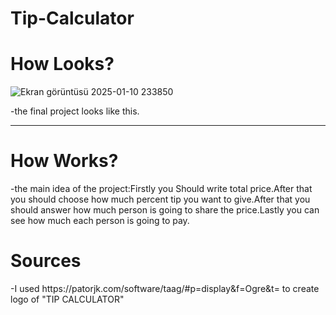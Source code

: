 # Tip-Calculator

<h1>How Looks?</h1>

![Ekran görüntüsü 2025-01-10 233850](https://github.com/user-attachments/assets/b6fe45ac-731f-4c73-a200-3afb9ca3d803)

-the final project looks like this.
<hr/>

<h1>How Works?</h1>

-the main idea of the project:Firstly you Should write total price.After that you should choose how much percent tip you want to give.After that you should answer how much person is going to share the price.Lastly you can see how much each person is going to pay.


<h1>Sources</h1>
-I used https://patorjk.com/software/taag/#p=display&f=Ogre&t= to create logo of "TIP CALCULATOR" <br/>






